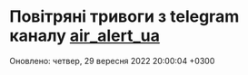 # Повітряні тривоги з telegram каналу [air_alert_ua](https://t.me/air_alert_ua)

Оновлено:
четвер, 29 вересня 2022 20:00:04 +0300
